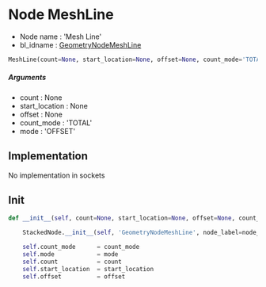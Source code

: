 # Node MeshLine

- Node name : 'Mesh Line'
- bl_idname : [GeometryNodeMeshLine](https://docs.blender.org/api/current/bpy.types.GeometryNodeMeshLine.html)


``` python
MeshLine(count=None, start_location=None, offset=None, count_mode='TOTAL', mode='OFFSET', node_label=None, node_color=None)
```
##### Arguments

- count : None
- start_location : None
- offset : None
- count_mode : 'TOTAL'
- mode : 'OFFSET'

## Implementation

No implementation in sockets

## Init

``` python
def __init__(self, count=None, start_location=None, offset=None, count_mode='TOTAL', mode='OFFSET', node_label=None, node_color=None):

    StackedNode.__init__(self, 'GeometryNodeMeshLine', node_label=node_label, node_color=node_color)

    self.count_mode      = count_mode
    self.mode            = mode
    self.count           = count
    self.start_location  = start_location
    self.offset          = offset
```
